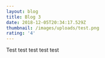 ```yaml
---
layout: blog
title: Blog 3
date: 2018-12-05T20:34:17.529Z
thumbnail: /images/uploads/test.png
rating: '4'
---
```

Test test test test test
